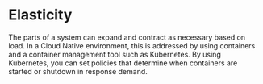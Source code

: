 # Elasticity

The parts of a system can expand and contract as necessary based on load. In a Cloud Native environment, this is addressed by using containers and a container management tool such as Kubernetes. By using Kubernetes, you can set policies that determine when containers are started or shutdown in response demand.